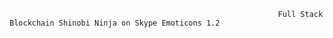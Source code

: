                                                                 Full Stack Blockchain Shinobi Ninja on Skype Emoticons 1.2
